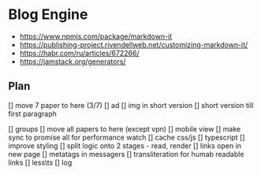 # Blog Engine

* https://www.npmjs.com/package/markdown-it
* https://publishing-project.rivendellweb.net/customizing-markdown-it/
* https://habr.com/ru/articles/672266/
* https://jamstack.org/generators/

## Plan

[] move 7 paper to here (3/7)
[] ad
[] img in short version
[] short version till first paragraph

[] groups
[] move all papers to here (except vpn)
[] mobile view
[] make sync to promise all for performance watch
[] cache css/js
[] typescript
[] improve styling
[] split logic onto 2 stages - read, render
[] links open in new page
[] metatags in messagers
[] transliteration for humab readable links
[] less\ts
[] log
